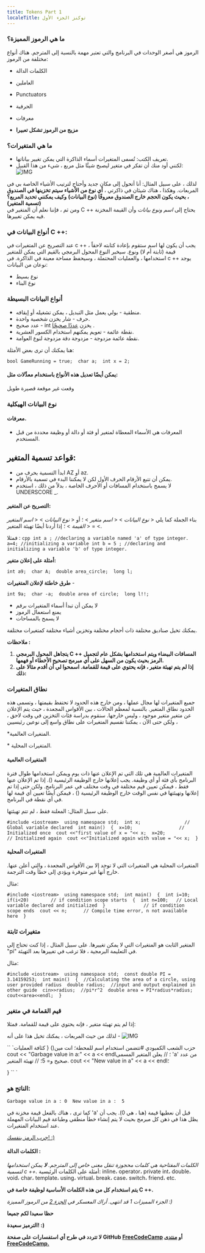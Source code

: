 ```yaml
---
title: Tokens Part 1
localeTitle: توكنز الجزء الأول
---
```

### ما هي الرموز المميزة؟

الرموز هي أصغر الوحدات في البرنامج والتي تعتبر مهمة بالنسبة إلى المترجم. هناك أنواع مختلفة من الرموز:

*   الكلمات الدالة
    
*   العاملين
    
*   Punctuators
    
*   الحرفية
    
*   معرفات
    
*   **مزيج من الرموز تشكل تعبيرا**
    

### ما هي المتغيرات؟

*   تعريف الكتب: تُسمى المتغيرات أسماء الذاكرة التي يمكن تغيير بياناتها.
*   لكنني أود منك أن تفكر في متغير ليصبح شيئًا مثل مربع ، شيء من هذا القبيل: ![IMG](https://cdn-media-1.freecodecamp.org/imgr/YdbgWHL.png)
    

لذلك ، على سبيل المثال: أنا أتحول إلى مكان جديد وأحتاج لترتيب الأشياء الخاصة بي في المربعات. وهكذا ، هناك شيئان في ذاكرتي ، **أي نوع من الأشياء سيتم تخزينها في الصندوق ، بحيث يكون الحجم خارج الصندوق معروفًا (نوع البيانات)** **وكيف يمكنني تحديد المربع؟ (تسمية المتغير)**  
ومن ثم ، فإننا نعلم أن المتغير في C ++ يحتاج إلى _اسم_ _ونوع بيانات_ وأن القيمة المخزنة فيه يمكن تغييرها.

### أنواع البيانات في C ++:

عند التصريح عن المتغيرات في c ++ يجب أن يكون لها اسم ستقوم بإعادة كتابته لاحقاً ، قيمة (ثابتة أم لا) ونوع. سيخبر النوع المحول البرمجي بالقيم التي يمكن للمتغير استخدامها ، والعمليات المحتملة ، وسيحفظ مساحة معينة في الذاكرة. في c ++ يوجد نوعان من البيانات:

*   نوع بسيط
*   نوع البناء

### أنواع البيانات البسيطة

*   منطقية - بولي يعمل مثل التبديل ، يمكن تشغيله أو إيقافه.
*   حرف - شار يخزن شخصية واحدة.
*   عدد صحيح - int يخزن [عددًا صحيحًا](https://en.wikipedia.org/wiki/Integer) .
*   نقطة عائمة - تعويم يمكنهم استخدام الكسور العشرية.
*   نقطة عائمة مزدوجة - مزدوجة دقة مزدوجة لنوع العوامة.

هنا يمكنك أن ترى بعض الأمثلة:

 `bool GameRunning = true; 
 char a; 
 int x = 2; 
` 

#### يمكن أيضًا تعديل هذه الأنواع باستخدام معدِّلات مثل:

وقعت غير موقعة قصيرة طويل

### نوع البيانات الهيكلية

#### معرفات.

*   المعرفات هي الأسماء المعطاة لمتغير أو فئة أو دالة أو وظيفة محددة من قبل المستخدم.

## قواعد تسمية المتغير:

*   ابدأ التسمية بحرف من AZ أو az.
*   يمكن أن تتبع الأرقام الحرف الأول لكن لا يمكننا البدء في تسمية بالأرقام.
*   لا يسمح باستخدام المسافات أو الأحرف الخاصة ، بدلاً من ذلك ، استخدم UNDERSCORE \_.

#### التصريح عن المتغير:

بناء الجملة كما يلي < _نوع البيانات_ > < _اسم متغير_ > ؛ أو < _نوع البيانات_ > < _اسم المتغير_ > = < _القيمة_ > ؛ إذا أردنا أيضًا تهيئة المتغير.

فمثلا : `cpp int a ; //declaring a variable named 'a' of type integer. a=4; //initializing a variable int b = 5 ; //declaring and initializing a variable 'b' of type integer.`

**أمثلة على إعلان متغير:**

 `int a9; 
 char A; 
 double area_circle; 
 long l; 
` 

**طرق خاطئة لإعلان المتغيرات** -

 `int 9a; 
 char -a; 
 double area of circle; 
 long l!!; 
` 

*   لا يمكن أن تبدأ أسماء المتغيرات برقم
*   يمنع استعمال الرموز
*   لا يسمح بالمساحات

يمكنك تخيل صناديق مختلفة ذات أحجام مختلفة وتخزين أشياء مختلفة كمتغيرات مختلفة.

**ملاحظات :**

1.  **يتجاهل المحول البرمجي C ++ المسافات البيضاء ويتم استخدامها بشكل عام لتجميل الرمز بحيث يكون من السهل على أي مبرمج تصحيح الأخطاء أو فهمها.**
2.  **إذا لم يتم تهيئة متغير ، فإنه يحتوي على قيمة للقمامة. اسمحوا لي أن أقدم مثالا على ذلك:**

### نطاق المتغيرات

جميع المتغيرات لها مجال عملها ، ومن خارج هذه الحدود لا تحتفظ بقيمتها ، وتسمى هذه الحدود نطاق المتغير. بالنسبة لمعظم الحالات ، بين الأقواس المجعدة ، حيث يتم الإعلان عن متغير متغير موجود ، وليس خارجها. سنقوم بدراسة فئات التخزين في وقت لاحق ، ولكن حتى الآن ، يمكننا تقسيم المتغيرات على نطاق واسع إلى نوعين رئيسيين ،

\*المتغيرات العالمية.

\* المتغيرات المحلية.

#### المتغيرات العالمية

المتغيرات العالمية هي تلك التي تم الإعلان عنها ذات يوم ويمكن استخدامها طوال فترة البرنامج بأي فئة أو أي وظيفة. يجب إعلانها خارج الوظيفة الرئيسية (). إذا تم الإعلان عنها فقط ، فيمكن تعيين قيم مختلفة في وقت مختلف في عمر البرنامج. ولكن حتى إذا تم إعلانها وتهيئتها في نفس الوقت خارج الوظيفة الرئيسية () ، فيمكن أيضًا تعيين أي قيمة لها في أي نقطة في البرنامج.

على سبيل المثال: المعلنة فقط ، لم تتم تهيئتها.

 `#include <iostream> 
 using namespace std; 
 int x;                // Global variable declared 
 int main() 
 { 
 x=10;                 // Initialized once 
 cout <<"first value of x = "<< x; 
 x=20;                 // Initialized again 
 cout <<"Initialized again with value = "<< x; 
 } 
` 

#### المتغيرات المحلية

المتغيرات المحلية هي المتغيرات التي لا توجد إلا بين الأقواس المجعدة ، والتي أعلن عنها. خارج أنها غير متوفرة ويؤدي إلى خطأ وقت الترجمة.

مثال:

 `#include <iostream> 
 using namespace std; 
 int main() 
 { 
 int i=10; 
 if(i<20)        // if condition scope starts 
  { 
    int n=100;   // Local variable declared and initialized 
  }              // if condition scope ends 
 cout << n;      // Compile time error, n not available here 
 } 
` 

### متغيرات ثابتة

المتغير الثابت هو المتغيرات التي لا يمكن تغييرها. على سبيل المثال ، إذا كنت تحتاج إلى "pi" في التعليمة البرمجية ، فلا ترغب في تغييرها بعد التهيئة.

مثال:

 `#include <iostream> 
 using namespace std; 
 const double PI = 3.14159253; 
 int main() 
 { 
 //Calculating the area of a circle, using user provided radius 
 double radius; 
 //input and output explained in other guide 
 cin>>radius; 
 //pi*r^2 
 double area = PI*radius*radius; 
 cout<<area<<endl; 
 } 
` 

### قيم القمامة في متغير

إذا لم يتم تهيئة متغير ، فإنه يحتوي على قيمة للقمامة. فمثلا:

لذلك من حيث المربعات ، يمكنك تخيل هذا على أنه -
![IMG](https://cdn-media-1.freecodecamp.org/imgr/YdbgWHL.png)

\`\` \`حزب الشعب الكمبودي #تتضمن استخدام اسم للمحطة؛ انت مين() { كثافة العمليات cout << "Garbage value in a:" << a << endl؛ // يعلن المتغير المسمى 'a' من عدد صحيح و= 5؛ // تهيئة المتغير. cout << "New value in a" << a << endl؛

} \`\` \`

### الناتج هو:

 `Garbage value in a : 0 
 New value in a :  5 
` 

كما ترى ، هناك بالفعل قيمة مخزنة في 'a' قبل أن نعطيها قيمة (هنا ، هي 0). يجب أن يظل هذا في ذهن كل مبرمج بحيث لا يتم إنشاء خطأ منطقي وطباعة قيم البيانات المهملة عند استخدام المتغيرات.

[جرب الرمز بنفسك! :)](https://repl.it/Mg7j)

#### الكلمات الدالة :

_الكلمات المفتاحية هي كلمات محجوزة تنقل معنى خاص إلى المترجم. **لا** يمكن استخدامها لتسمية c ++._ أمثلة على الكلمات الرئيسية: inline، operator، private int، double، void، char، template، using، virtual، break، case، switch، friend، etc.

**يتم استخدام كل من هذه الكلمات الأساسية لوظيفة خاصة في C ++.**

_الجزء المميزات 1 قد انتهى. أراك المعسكر في [الجزء 2](https://guide.freecodecamp.org/cplusplus/tokens-part-II) من الرموز المميزة :)_

**حظا سعيدا لكم جميعا**

**الترميز سعيدة! :)**

**لا تتردد في طرح أي استفسارات على صفحة GitHub [FreeCodeCamp](https://forum.freecodecamp.org/) أو [منتدى FreeCodeCamp.](https://forum.freecodecamp.org/)**
